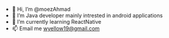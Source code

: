 - 👋 Hi, I’m @moezAhmad
- 👀 I’m Java developer mainly intrested in android applications
- 🌱 I’m currently learning ReactNative 
- 📫 Email me wyellow19@gmail.com  

<!---
moezAhmad/moezAhmad is a ✨ special ✨ repository because its `README.md` (this file) appears on your GitHub profile.
You can click the Preview link to take a look at your changes.
--->
